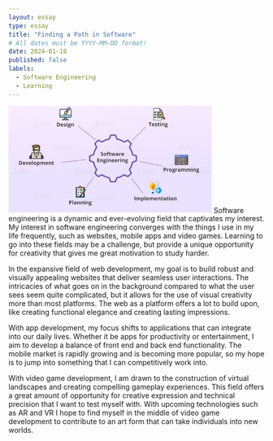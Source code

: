 ```yaml
---
layout: essay
type: essay
title: "Finding a Path in Software"
# All dates must be YYYY-MM-DD format!
date: 2024-01-18
published: false
labels:
  - Software Engineering
  - Learning
---
```

<img width="400px" class="rounded float-start pe-4" src="../img/swengi.jpg">
Software engineering is a dynamic and ever-evolving field that captivates my interest. My interest in software engineering converges with the things I use in my life frequently, such as websites, mobile apps and video games. Learning to go into these fields may be a challenge, but provide a unique opportunity for creativity that gives me great motivation to study harder.

In the expansive field of web development, my goal is to build robust and visually appealing websites that deliver seamless user interactions. The intricacies of what goes on in the background compared to what the user sees seem quite complicated, but it allows for the use of visual creativity more than most platforms. The web as a platform offers a lot to build upon, like creating functional elegance and creating lasting impressions. 

With app development, my focus shifts to applications that can integrate into our daily lives. Whether it be apps for productivity or entertainment, I aim to develop a balance of front end and back end functionality. The mobile market is rapidly growing and is becoming more popular, so my hope is to jump into something that I can competitively work into.

With video game development, I am drawn to the construction of virtual landscapes and creating compelling gameplay experiences. This field offers a great amount of opportunity for creative expression and technical precision that I want to test myself with. With upcoming technologies such as AR and VR I hope to find myself in the middle of video game development to contribute to an art form that can take individuals into new worlds. 
